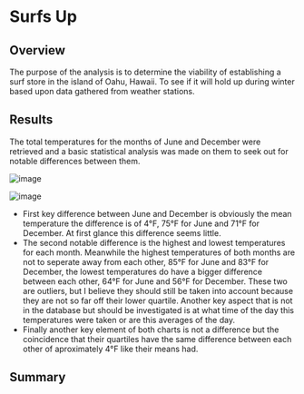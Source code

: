 # Surfs Up
## Overview
The purpose of the analysis is to determine the viability of establishing a surf store in the island of Oahu, Hawaii. To see if it will hold up during winter based upon data gathered from weather stations.

## Results
The total temperatures for the months of June and December were retrieved and a basic statistical analysis was made on them to seek out for notable differences between them.

![image](https://user-images.githubusercontent.com/89402038/141813644-17539e45-dfa1-486a-ab91-f07ae9e105d3.png)

![image](https://user-images.githubusercontent.com/89402038/141813844-a86f7958-95d1-46a1-8462-68e3da96236d.png)

- First key difference between June and December is obviously the mean temperature the difference is of 4°F, 75°F for June and 71°F for December. At first glance this difference seems little.
- The second notable difference is the highest and lowest temperatures for each month. Meanwhile the highest temperatures of both months are not to seperate away from each other, 
85°F for June and 83°F for December, the lowest temperatures do have a bigger difference between each other, 64°F for June and 56°F for December. These two are outliers, but I believe they should still be taken into account because they are not so far off their lower quartile. Another key aspect that is not in the database but should be investigated is at what time of the day this temperatures were taken or are this averages of the day.
- Finally another key element of both charts is not a difference but the coincidence that their quartiles have the same difference between each other of aproximately 4°F like their means had. 

## Summary
